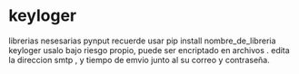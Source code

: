# keyloger
librerias nesesarias
pynput
recuerde usar pip install nombre_de_libreria
keyloger usalo bajo riesgo propio, puede ser encriptado en archivos .
edita la direccion smtp , y tiempo de emvio junto al su correo y contraseña.
